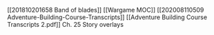 [[201810201658 Band of blades]]
[[Wargame MOC]]
[[202008110509 Adventure-Building-Course-Transcripts]]
[[Adventure Building Course Transcripts 2.pdf]] Ch. 25 Story overlays